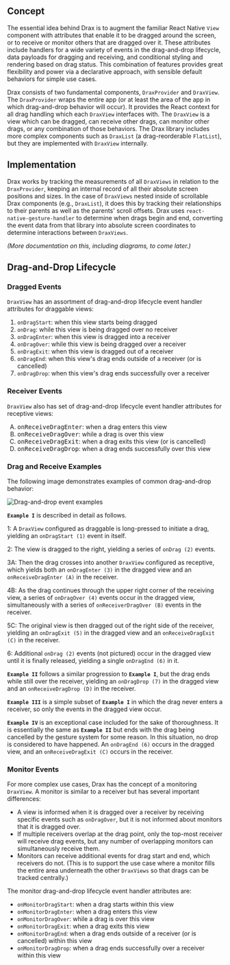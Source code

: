 ## Concept

The essential idea behind Drax is to augment the familiar React Native `View` component with attributes that enable it to be dragged around the screen, or to receive or monitor others that are dragged over it. These attributes include handlers for a wide variety of events in the drag-and-drop lifecycle, data payloads for dragging and receiving, and conditional styling and rendering based on drag status. This combination of features provides great flexibility and power via a declarative approach, with sensible default behaviors for simple use cases.

Drax consists of two fundamental components, `DraxProvider` and `DraxView`. The `DraxProvider` wraps the entire app (or at least the area of the app in which drag-and-drop behavior will occur). It provides the React context for all drag handling which each `DraxView` interfaces with. The `DraxView` is a view which can be dragged, can receive other drags, can monitor other drags, or any combination of those behaviors. The Drax library includes more complex components such as `DraxList` (a drag-reorderable `FlatList`), but they are implemented with `DraxView` internally.

## Implementation

Drax works by tracking the measurements of all `DraxViews` in relation to the `DraxProvider`, keeping an internal record of all their absolute screen positions and sizes. In the case of `DraxViews` nested inside of scrollable Drax components (e.g., `DraxList`), it does this by tracking their relationships to their parents as well as the parents' scroll offsets. Drax uses `react-native-gesture-handler` to determine when drags begin and end, converting the event data from that library into absolute screen coordinates to determine interactions between `DraxViews`.

_(More documentation on this, including diagrams, to come later.)_

## Drag-and-Drop Lifecycle

### Dragged Events

`DraxView` has an assortment of drag-and-drop lifecycle event handler attributes for draggable views:

1. `onDragStart`: when this view starts being dragged
2. `onDrag`: while this view is being dragged over no receiver
3. `onDragEnter`: when this view is dragged into a receiver
4. `onDragOver`: while this view is being dragged over a receiver
5. `onDragExit`: when this view is dragged out of a receiver
6. `onDragEnd`: when this view's drag ends outside of a receiver (or is cancelled)
7. `onDragDrop`: when this view's drag ends successfully over a receiver

### Receiver Events

`DraxView` also has set of drag-and-drop lifecycle event handler attributes for receptive views:

<ol type="A">
  <li><tt>onReceiveDragEnter</tt>: when a drag enters this view</li>
  <li><tt>onReceiveDragOver</tt>: while a drag is over this view</li>
  <li><tt>onReceiveDragExit</tt>: when a drag exits this view (or is cancelled)</li>
  <li><tt>onReceiveDragDrop</tt>: when a drag ends successfully over this view</li>
</ol>

### Drag and Receive Examples

The following image demonstrates examples of common drag-and-drop behavior:

![Drag-and-drop event examples](images/drag-drop-events.jpg)

**`Example I`** is described in detail as follows.

1: A `DraxView` configured as draggable is long-pressed to initiate a drag, yielding an `onDragStart (1)` event in itself.

2: The view is dragged to the right, yielding a series of `onDrag (2)` events.

3A: Then the drag crosses into another `DraxView` configured as receptive, which yields both an `onDragEnter (3)` in the dragged view and an `onReceiveDragEnter (A)` in the receiver.

4B: As the drag continues through the upper right corner of the receiving view, a series of `onDragOver (4)` events occur in the dragged view, simultaneously with a series of `onReceiverDragOver (B)` events in the receiver.

5C: The original view is then dragged out of the right side of the receiver, yielding an `onDragExit (5)` in the dragged view and an `onReceiveDragExit (C)` in the receiver.

6: Additional `onDrag (2)` events (not pictured) occur in the dragged view until it is finally released, yielding a single `onDragEnd (6)` in it.

**`Example II`** follows a similar progression to **`Example I`**, but the drag ends while still over the receiver, yielding an `onDragDrop (7)` in the dragged view and an `onReceiveDragDrop (D)` in the receiver.

**`Example III`** is a simple subset of **`Example I`** in which the drag never enters a receiver, so only the events in the dragged view occur.

**`Example IV`** is an exceptional case included for the sake of thoroughness. It is essentially the same as **`Example II`** but ends with the drag being cancelled by the gesture system for some reason. In this situation, no drop is considered to have happened. An `onDragEnd (6)` occurs in the dragged view, and an `onReceiveDragExit (C)` occurs in the receiver.

### Monitor Events

For more complex use cases, Drax has the concept of a monitoring `DraxView`. A monitor is similar to a receiver but has several important differences:

- A view is informed when it is dragged over a receiver by receiving specific events such as `onDragOver`, but it is not informed about monitors that it is dragged over.
- If multiple receivers overlap at the drag point, only the top-most receiver will receive drag events, but any number of overlapping monitors can simultaneously receive them.
- Monitors can receive additional events for drag start and end, which receivers do not. (This is to support the use case where a monitor fills the entire area underneath the other `DraxViews` so that drags can be tracked centrally.)

The monitor drag-and-drop lifecycle event handler attributes are:

- `onMonitorDragStart`: when a drag starts within this view
- `onMonitorDragEnter`: when a drag enters this view
- `onMonitorDragOver`: while a drag is over this view
- `onMonitorDragExit`: when a drag exits this view
- `onMonitorDragEnd`: when a drag ends outside of a receiver (or is cancelled) within this view
- `onMonitorDragDrop`: when a drag ends successfully over a receiver within this view

